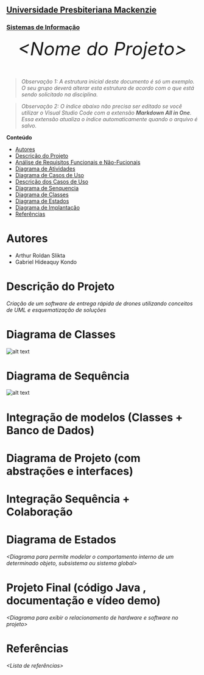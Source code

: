 <h2><a href= "https://www.mackenzie.br">Universidade Presbiteriana Mackenzie</a></h2>
<h3><a href= "https://www.mackenzie.br/graduacao/sao-paulo-higienopolis/sistemas-de-informacao">Sistemas de Informação</a></h3>


<font size="+12"><center>
*&lt;Nome do Projeto&gt;*
</center></font>

>*Observação 1: A estrutura inicial deste documento é só um exemplo. O seu grupo deverá alterar esta estrutura de acordo com o que está sendo solicitado na disciplina.*

>*Observação 2: O índice abaixo não precisa ser editado se você utilizar o Visual Studio Code com a extensão **Markdown All in One**. Essa extensão atualiza o índice automaticamente quando o arquivo é salvo.*

**Conteúdo**

- [Autores](#nome-alunos)
- [Descrição do Projeto](#introdução-do-projeto)
- [Análise de Requisitos Funcionais e Não-Fucionais](#descrição-dos-requisitos)
- [Diagrama de Atividades](#diagrama-de-atividades) 
- [Diagrama de Casos de Uso](#diagrama-de-comportamento-atores)
- [Descrição dos Casos de Uso](#descrição-das-funcões)
- [Diagrama de Senquencia](#diagrama-de-ordem-interações)
- [Diagrama de Classes](#diagrama-orientado-objetos)
- [Diagrama de Estados](#diagrama-estrutura-componente)
- [Diagrama de Implantação](#diagrama-de-hardware-software)
- [Referências](#referências)


# Autores

* Arthur Roldan Slikta
* Gabriel Hideaquy Kondo


# Descrição do Projeto

*Criação de um software de entrega rápida de drones utilizando conceitos de UML e esquematização de soluções*


# Diagrama de Classes

![alt text](<diagrama de classe.jpg.png>)


# Diagrama de Sequência

![alt text](<diagrama de sequência.jpg>)


# Integração de modelos (Classes + Banco de Dados)


# Diagrama de Projeto (com abstrações e interfaces)


# Integração Sequência + Colaboração

# Diagrama de Estados

*&lt;Diagrama para permite modelar o comportamento interno de um determinado objeto, subsistema ou sistema global&gt;*

# Projeto Final (código Java , documentação e vídeo demo)

*&lt;Diagrama para exibir o relacionamento de hardware e software no projeto&gt;*

# Referências

*&lt;Lista de referências&gt;*
